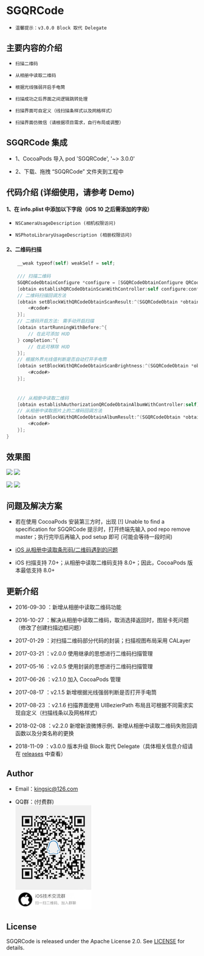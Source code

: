 
# SGQRCode


*  `温馨提示：v3.0.0 Block 取代 Delegate`


## 主要内容的介绍

* `扫描二维码`<br>

* `从相册中读取二维码`<br>

* `根据光线强弱开启手电筒`<br>

* `扫描成功之后界面之间逻辑跳转处理`<br>

* `扫描界面可自定义（线扫描条样式以及网格样式）`<br>

* `扫描界面仿微信（请根据项目需求，自行布局或调整）`<br>


## SGQRCode 集成

* 1、CocoaPods 导入 pod 'SGQRCode', '~> 3.0.0'

* 2、下载、拖拽 “SGQRCode” 文件夹到工程中


## 代码介绍 (详细使用，请参考 Demo)

#### 1、在 info.plist 中添加以下字段（iOS 10 之后需添加的字段）

* `NSCameraUsageDescription (相机权限访问)`<br>

* `NSPhotoLibraryUsageDescription (相册权限访问)`<br>


#### 2、二维码扫描

```Objective-C
    __weak typeof(self) weakSelf = self;

    /// 扫描二维码
    SGQRCodeObtainConfigure *configure = [SGQRCodeObtainConfigure QRCodeObtainConfigure];
    [obtain establishQRCodeObtainScanWithController:self configure:configure];
    // 二维码扫描回调方法
    [obtain setBlockWithQRCodeObtainScanResult:^(SGQRCodeObtain *obtain, NSString *result) {
        <#code#>
    }];
    // 二维码开启方法: 需手动开启扫描
    [obtain startRunningWithBefore:^{
        // 在此可添加 HUD
    } completion:^{
        // 在此可移除 HUD
    }];
    // 根据外界光线值判断是否自动打开手电筒
    [obtain setBlockWithQRCodeObtainScanBrightness:^(SGQRCodeObtain *obtain, CGFloat brightness) {
        <#code#>
    }];
    
    
    /// 从相册中读取二维码    
    [obtain establishAuthorizationQRCodeObtainAlbumWithController:self];
    // 从相册中读取图片上的二维码回调方法
    [obtain setBlockWithQRCodeObtainAlbumResult:^(SGQRCodeObtain *obtain, NSString *result) {
        <#code#>
    }];
}
```


## 效果图

![](https://github.com/kingsic/SGQRCode/raw/master/Picture/sorgle1.png)       ![](https://github.com/kingsic/SGQRCode/raw/master/Picture/sorgle2.png)

![](https://github.com/kingsic/SGQRCode/raw/master/Picture/sorgle3.png)       ![](https://github.com/kingsic/SGQRCode/raw/master/Picture/sorgle4.png)


## 问题及解决方案

* 若在使用 CocoaPods 安装第三方时，出现 [!] Unable to find a specification for SGQRCode 提示时，打开终端先输入 pod repo remove master；执行完毕后再输入 pod setup 即可 (可能会等待一段时间)

* [iOS 从相册中读取条形码/二维码遇到的问题](https://blog.csdn.net/gaomingyangc/article/details/54017879)

* iOS 扫描支持 7.0+；从相册中读取二维码支持 8.0+；因此，CocoaPods 版本最低支持 8.0+


## 更新介绍

* 2016-09-30 ：新增从相册中读取二维码功能

* 2016-10-27 ：解决从相册中读取二维码，取消选择返回时，图层卡死问题（修改了创建扫描边框问题）

* 2017-01-29 ：对扫描二维码部分代码的封装；扫描视图布局采用 CALayer

* 2017-03-21 ：v2.0.0 使用继承的思想进行二维码扫描管理

* 2017-05-16 ：v2.0.5 使用封装的思想进行二维码扫描管理

* 2017-06-26 ：v2.1.0 加入 CocoaPods 管理

* 2017-08-17 ：v2.1.5 新增根据光线强弱判断是否打开手电筒

* 2017-08-23 ：v2.1.6 扫描界面使用 UIBezierPath 布局且可根据不同需求实现自定义（扫描线条以及网格样式）

* 2018-02-08 ：v2.2.0 新增新浪微博示例、新增从相册中读取二维码失败回调函数以及分类名称的更换

* 2018-11-09 ：v3.0.0 版本升级 Block 取代 Delegate（具体相关信息介绍请在 [releases](https://github.com/kingsic/SGQRCode/releases) 中查看）


## Author

* Email：kingsic@126.com

* QQ群：(付费群)<br>
![](https://github.com/kingsic/Kar98k/blob/master/Source/QQGroup_qrcode.png)


## License
SGQRCode is released under the Apache License 2.0. See [LICENSE](https://github.com/kingsic/SGQRCode/blob/master/LICENSE) for details.
